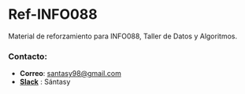 # Ref-INFO088
Material de reforzamiento para INFO088, Taller de Datos y Algoritmos.

### Contacto:
* **Correo**: santasy98@gmail.com
* **[Slack](https://escueladeinformatica.slack.com/)** : Sántasy
